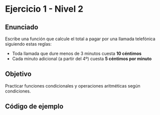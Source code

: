 # Ejercicio 1 - Nivel 2

## Enunciado

Escribe una función que calcule el total a pagar por una llamada telefónica siguiendo estas reglas:

- Toda llamada que dure menos de 3 minutos cuesta **10 céntimos**
- Cada minuto adicional (a partir del 4º) cuesta **5 céntimos por minuto**

## Objetivo

Practicar funciones condicionales y operaciones aritméticas según condiciones.

## Código de ejemplo

<?php
function calcularCostoLlamada($minutos) {
    if ($minutos <= 3) {
        return 0.10;
    } else {
        return 0.10 + ($minutos - 3) * 0.05;
    }
}

echo "Costo: " . calcularCostoLlamada(6) . " euros";  // 0.25
